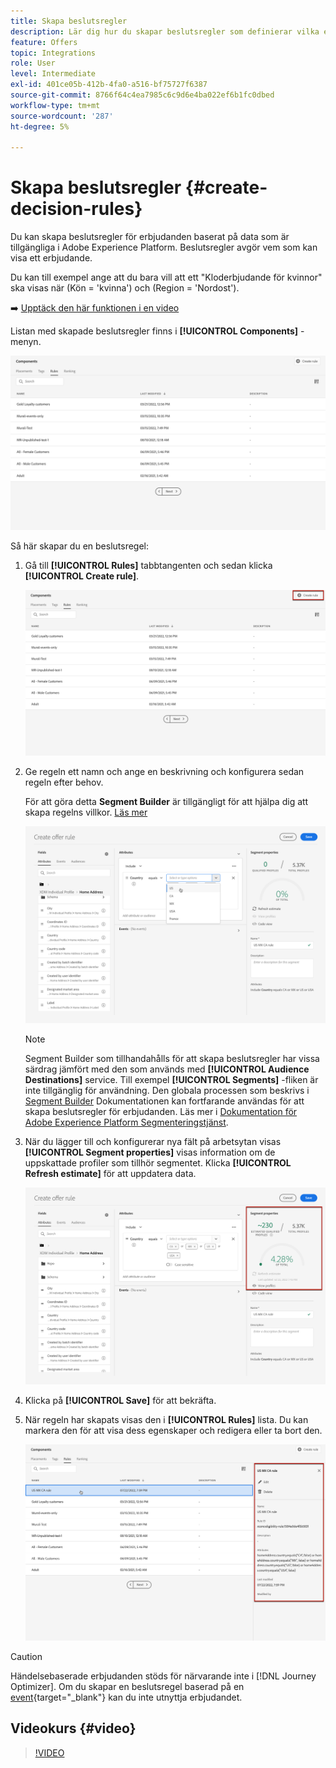 ```yaml
---
title: Skapa beslutsregler
description: Lär dig hur du skapar beslutsregler som definierar vilka erbjudanden som kan visas
feature: Offers
topic: Integrations
role: User
level: Intermediate
exl-id: 401ce05b-412b-4fa0-a516-bf75727f6387
source-git-commit: 8766f64c4ea7985c6c9d6e4ba022ef6b1fc0dbed
workflow-type: tm+mt
source-wordcount: '287'
ht-degree: 5%

---
```


# Skapa beslutsregler {#create-decision-rules}

Du kan skapa beslutsregler för erbjudanden baserat på data som är tillgängliga i Adobe Experience Platform. Beslutsregler avgör vem som kan visa ett erbjudande.

Du kan till exempel ange att du bara vill att ett &quot;Kloderbjudande för kvinnor&quot; ska visas när (Kön = &#39;kvinna&#39;) och (Region = &#39;Nordost&#39;).

➡️ [Upptäck den här funktionen i en video](#video)

Listan med skapade beslutsregler finns i **[!UICONTROL Components]** -menyn.

![](../assets/decision_rules_list.png)

Så här skapar du en beslutsregel:

1. Gå till **[!UICONTROL Rules]** tabbtangenten och sedan klicka **[!UICONTROL Create rule]**.

   ![](../assets/offers_decision_rule_creation.png)

1. Ge regeln ett namn och ange en beskrivning och konfigurera sedan regeln efter behov.

   För att göra detta **Segment Builder** är tillgängligt för att hjälpa dig att skapa regelns villkor. [Läs mer](../../segment/about-segments.md)

   <!--In this example, the rule will target customers that have the "Gold" loyalty level.-->

   ![](../assets/offers_decision_rule_creation_segment.png)

   >[!NOTE]
   >
   >Segment Builder som tillhandahålls för att skapa beslutsregler har vissa särdrag jämfört med den som används med **[!UICONTROL Audience Destinations]** service. Till exempel **[!UICONTROL Segments]** -fliken är inte tillgänglig för användning. Den globala processen som beskrivs i [Segment Builder](../../segment/about-segments.md) Dokumentationen kan fortfarande användas för att skapa beslutsregler för erbjudanden. Läs mer i [Dokumentation för Adobe Experience Platform Segmenteringstjänst](https://experienceleague.adobe.com/docs/experience-platform/segmentation/ui/segment-builder.html).

1. När du lägger till och konfigurerar nya fält på arbetsytan visas **[!UICONTROL Segment properties]** visas information om de uppskattade profiler som tillhör segmentet. Klicka **[!UICONTROL Refresh estimate]** för att uppdatera data.

   ![](../assets/offers_decision_rule_creation_estimate.png)

1. Klicka på **[!UICONTROL Save]** för att bekräfta.

1. När regeln har skapats visas den i **[!UICONTROL Rules]** lista. Du kan markera den för att visa dess egenskaper och redigera eller ta bort den.

   ![](../assets/rule_created.png)

>[!CAUTION]
>
>Händelsebaserade erbjudanden stöds för närvarande inte i [!DNL Journey Optimizer]. Om du skapar en beslutsregel baserad på en [event](https://experienceleague.adobe.com/docs/experience-platform/segmentation/ui/segment-builder.html?lang=en#events){target=&quot;_blank&quot;} kan du inte utnyttja erbjudandet.

## Videokurs {#video}

>[!VIDEO](https://video.tv.adobe.com/v/329373?quality=12)
